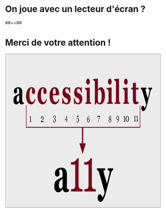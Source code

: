 <!-- .slide: class="transition" -->

# On joue avec un lecteur d'écran ?

##==##
<!-- .slide: class="exercice" style="text-align:center;"-->

# Merci de votre attention !
<!-- .element: style="text-align: center;" -->

<img src="./images/a11y_meaning.webp" alt="a11y signifie accessibility, le 11 représente le nombre de lettre entre le A et le Y" height="500">
